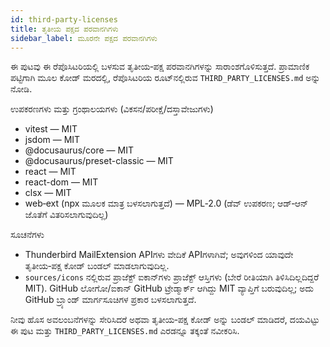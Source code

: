 ```yaml
---
id: third-party-licenses
title: ತೃತೀಯ ಪಕ್ಷದ ಪರವಾನಗಿಗಳು
sidebar_label: ಮೂರನೇ ಪಕ್ಷದ ಪರವಾನಗಿಗಳು
---
```


ಈ ಪುಟವು ಈ ರೆಪೊಸಿಟರಿಯಲ್ಲಿ ಬಳಸುವ ತೃತೀಯ‑ಪಕ್ಷ ಪರವಾನಗಿಗಳನ್ನು ಸಾರಾಂಶಗೊಳಿಸುತ್ತದೆ. ಪ್ರಾಮಾಣಿಕ
ಪಟ್ಟಿಗಾಗಿ ಮೂಲ ಕೋಡ್ ಮರದಲ್ಲಿ, ರೆಪೊಸಿಟರಿಯ ರೂಟ್‌ನಲ್ಲಿರುವ `THIRD_PARTY_LICENSES.md` ಅನ್ನು
ನೋಡಿ.

ಉಪಕರಣಗಳು ಮತ್ತು ಗ್ರಂಥಾಲಯಗಳು (ವಿಕಸನ/ಪರೀಕ್ಷೆ/ದಸ್ತಾವೇಜುಗಳು)

- vitest — MIT
- jsdom — MIT
- @docusaurus/core — MIT
- @docusaurus/preset-classic — MIT
- react — MIT
- react-dom — MIT
- clsx — MIT
- web‑ext (npx ಮೂಲಕ ಮಾತ್ರ ಬಳಸಲಾಗುತ್ತದೆ) — MPL‑2.0 (ಡೆವ್ ಉಪಕರಣ; ಆಡ್‑ಆನ್ ಜೊತೆಗೆ ವಿತರಿಸಲಾಗುವುದಿಲ್ಲ)

ಸೂಚನೆಗಳು

- Thunderbird MailExtension APIಗಳು ವೇದಿಕೆ APIಗಳಾಗಿವೆ; ಅವುಗಳಿಂದ ಯಾವುದೇ ತೃತೀಯ‑ಪಕ್ಷ ಕೋಡ್ ಬಂಡಲ್ ಮಾಡಲಾಗುವುದಿಲ್ಲ.
- `sources/icons` ನಲ್ಲಿರುವ ಪ್ರಾಜೆಕ್ಟ್ ಐಕಾನ್‌ಗಳು ಪ್ರಾಜೆಕ್ಟ್ ಆಸ್ತಿಗಳು (ಬೇರೆ ರೀತಿಯಾಗಿ ತಿಳಿಸಿದಿಲ್ಲದಿದ್ದರೆ MIT). GitHub ಲೋಗೋ/ಐಕಾನ್ GitHub ಟ್ರೇಡ್ಮಾರ್ಕ್ ಆಗಿದ್ದು MIT ವ್ಯಾಪ್ತಿಗೆ ಬರುವುದಿಲ್ಲ; ಅದು GitHub ಬ್ರ್ಯಾಂಡ್ ಮಾರ್ಗಸೂಚಿಗಳ ಪ್ರಕಾರ ಬಳಸಲಾಗುತ್ತದೆ.

ನೀವು ಹೊಸ ಅವಲಂಬನೆಗಳನ್ನು ಸೇರಿಸಿದರೆ ಅಥವಾ ತೃತೀಯ‑ಪಕ್ಷ ಕೋಡ್ ಅನ್ನು ಬಂಡಲ್ ಮಾಡಿದರೆ, ದಯವಿಟ್ಟು ಈ
ಪುಟ ಮತ್ತು `THIRD_PARTY_LICENSES.md` ಎರಡನ್ನೂ ತಕ್ಕಂತೆ ನವೀಕರಿಸಿ.

